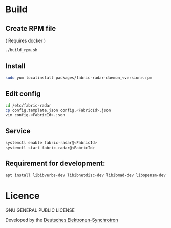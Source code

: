 # Build

## Create RPM file

( Requires docker )

```sh
./build_rpm.sh
```

## Install

```sh
sudo yum localinstall packages/fabric-radar-daemon_<version>.rpm
```

## Edit config

```sh
cd /etc/fabric-radar
cp config.template.json config.<FabricId>.json
vim config.<FabricId>.json
```

## Service

```sh
systemctl enable fabric-radar@<FabricId>
systemctl start fabric-radar@<FabricId>
```

## Requirement for development:

```sh
apt install libibverbs-dev libibnetdisc-dev libibmad-dev libopensm-dev libcurl4-openssl-dev
```

# Licence
GNU GENERAL PUBLIC LICENSE

Developed by the [Deutsches Elektronen-Synchrotron](https://www.desy.de/)
